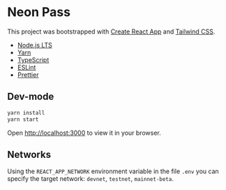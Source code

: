 # Neon Pass

This project was bootstrapped with [Create React App](https://github.com/facebook/create-react-app) and [Tailwind CSS](https://tailwindcss.com).

- [Node.js LTS](https://nodejs.org)
- [Yarn](https://yarnpkg.com)
- [TypeScript](https://code.visualstudio.com/docs/languages/typescript)
- [ESLint](https://eslint.org/docs/user-guide/integrations)
- [Prettier](https://prettier.io/docs/en/editors.html)

## Dev-mode

```sh
yarn install
yarn start
```

Open [http://localhost:3000](http://localhost:3000) to view it in your browser.

## Networks

Using the `REACT_APP_NETWORK` environment variable in the file `.env` you can specify the target network: `devnet`, `testnet`, `mainnet-beta`.
